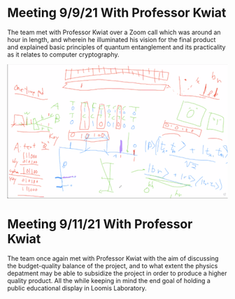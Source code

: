 # Meeting 9/9/21 With Professor Kwiat
The team met with Professor Kwiat over a Zoom call which was around an hour in length, and wherein he illuminated his vision for the final product and explained basic principles of quantum entanglement and its practicality as it relates to computer cryptography.

<img src="9-9_Kwiat_Drawing.png" width = "600"/>

# Meeting 9/11/21 With Professor Kwiat
The team once again met with Professor Kwiat with the aim of discussing the budget-quality balance of the project, and to what extent the physics depatment may be able to subsidize the project in order to produce a higher quality product. All the while keeping in mind the end goal of holding a public educational display in Loomis Laboratory.
